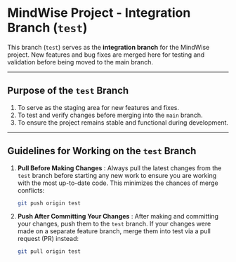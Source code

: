 # MindWise Project - Integration Branch (`test`)

This branch (`test`) serves as the **integration branch** for the MindWise project. New features and bug fixes are merged here for testing and validation before being moved to the main branch.

---

## **Purpose of the `test` Branch**
1. To serve as the staging area for new features and fixes.
2. To test and verify changes before merging into the `main` branch.
3. To ensure the project remains stable and functional during development.

---

## **Guidelines for Working on the `test` Branch**
1. **Pull Before Making Changes** :
   Always pull the latest changes from the `test` branch before starting any new work to ensure you are working with the most up-to-date code. This minimizes the chances of merge conflicts:
   ```bash
   git push origin test
   
2. **Push After Committing Your Changes** :
   After making and committing your changes, push them to the `test` branch. If your changes were made on a separate feature branch, merge them into test via a pull request (PR) instead:
   ```bash
   git pull origin test
